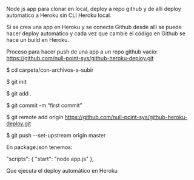 Node js app para clonar en local, deploy a repo github y de alli deploy automatico a Heroku sin CLI Heroku local.

Si se crea una app en Heroku y se conecta Github desde allí se puede hacer deploy automático y cada vez que cambie el código en Github se hace un build en Heroku.

Proceso para hacer push de una app a un repo github vacio: https://github.com/null-point-sys/github-heroku-deploy.git

$ cd carpeta/con-archivos-a-subir

$ git init

$ git add .

$ git commit -m “first commit”

$ git remote add origin https://github.com/null-point-sys/github-heroku-deploy.git

$ git push --set-upstream origin master

En package.json tenemos:

"scripts": {
  "start": "node app.js"
},

Que ejecuta el deploy automático en Heroku
